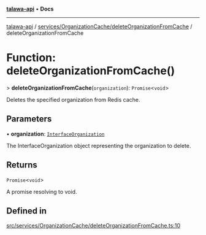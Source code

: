 [**talawa-api**](../../../../README.md) • **Docs**

***

[talawa-api](../../../../modules.md) / [services/OrganizationCache/deleteOrganizationFromCache](../README.md) / deleteOrganizationFromCache

# Function: deleteOrganizationFromCache()

\> **deleteOrganizationFromCache**(`organization`): `Promise`\<`void`\>

Deletes the specified organization from Redis cache.

## Parameters

• **organization**: [`InterfaceOrganization`](../../../../models/Organization/interfaces/InterfaceOrganization.md)

The InterfaceOrganization object representing the organization to delete.

## Returns

`Promise`\<`void`\>

A promise resolving to void.

## Defined in

[src/services/OrganizationCache/deleteOrganizationFromCache.ts:10](https://github.com/PalisadoesFoundation/talawa-api/blob/f1c816bca43cc03a8c1bd303394e2550a50db017/src/services/OrganizationCache/deleteOrganizationFromCache.ts#L10)
